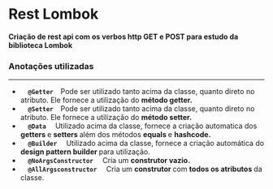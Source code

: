 # Rest Lombok

<b> Criação de rest api com os verbos http GET e POST para estudo da biblioteca Lombok </b> 

<h3> Anotações utilizadas </h3>
<hr />

- <code> <b> @Getter </b> </code>Pode ser utilizado tanto acima da classe, quanto direto no atributo. Ele fornece a utilização do <b> método getter. </b>
- <code> <b> @Setter </b> </code>Pode ser utilizado tanto acima da classe, quanto direto no atributo. Ele fornece a utilização do <b> método setter. </b>
- <code> <b> @Data </b> </code> Utilizado acima da classe, fornece a criação automatica dos <b> getters </b> e <b> setters </b> além dos métodos <b> equals </b> e <b> hashcode. </b>
- <code> <b> @Builder </b> </code> Utilizado acima da classe, fornece a criação automática do <b> design pattern builder </b> para utilização.
- <code> <b> @NoArgsConstructor </b> </code> Cria um <b> construtor vazio. </b>
- <code> <b> @AllArgsconstructor </b> </code> Cria um <b> construtor </b> com <b> todos os atributos </b> da classe.
